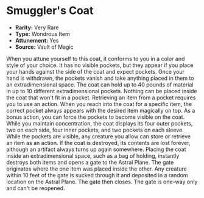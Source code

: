 # Smuggler's Coat

- **Rarity:** Very Rare
- **Type:** Wondrous Item
- **Attunement:** Yes
- **Source:** Vault of Magic

When you attune yourself to this coat, it conforms to you in a color and style of your choice. It has no visible pockets, but they appear if you place your hands against the side of the coat and expect pockets. Once your hand is withdrawn, the pockets vanish and take anything placed in them to an extradimensional space. The coat can hold up to 40 pounds of material in up to 10 different extradimensional pockets. Nothing can be placed inside the coat that won't fit in a pocket. Retrieving an item from a pocket requires you to use an action. When you reach into the coat for a specific item, the correct pocket always appears with the desired item magically on top. As a bonus action, you can force the pockets to become visible on the coat. While you maintain concentration, the coat displays its four outer pockets, two on each side, four inner pockets, and two pockets on each sleeve. While the pockets are visible, any creature you allow can store or retrieve an item as an action. If the coat is destroyed, its contents are lost forever, although an artifact always turns up again somewhere. Placing the coat inside an extradimensional space, such as a bag of holding, instantly destroys both items and opens a gate to the Astral Plane. The gate originates where the one item was placed inside the other. Any creature within 10 feet of the gate is sucked through it and deposited in a random location on the Astral Plane. The gate then closes. The gate is one-way only and can't be reopened.
